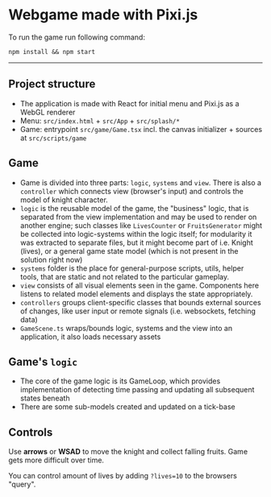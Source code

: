 # Webgame made with Pixi.js

To run the game run following command:

```
npm install && npm start
```


--------


## Project structure

- The application is made with React for initial menu and Pixi.js as a WebGL renderer
- Menu: `src/index.html` + `src/App` + `src/splash/*`
- Game: entrypoint `src/game/Game.tsx` incl. the canvas initializer + sources at `src/scripts/game`


## Game

- Game is divided into three parts: `logic`, `systems` and `view`. There is also a `controller` which connects view (browser's input) and controls the model of knight character.
- `logic` is the reusable model of the game, the "business" logic, that is separated from the view implementation and may be used to render on another engine; such classes like `LivesCounter` or `FruitsGenerator` might be collected into logic-systems within the logic itself; for modularity it was extracted to separate files, but it might become part of i.e. Knight (lives), or a general game state model (which is not present in the solution right now)
- `systems` folder is the place for general-purpose scripts, utils, helper tools, that are static and not related to the particular gameplay.
- `view` consists of all visual elements seen in the game. Components here listens to related model elements and displays the state appropriately.
- `controllers` groups client-specific classes that bounds external sources of changes, like user input or remote signals (i.e. websockets, fetching data)
- `GameScene.ts` wraps/bounds logic, systems and the view into an application, it also loads necessary assets


## Game's `logic`

- The core of the game logic is its GameLoop, which provides implementation of detecting time passing and updating all subsequent states beneath
- There are some sub-models created and updated on a tick-base



## Controls

Use **arrows** or **WSAD** to move the knight and collect falling fruits.
Game gets more difficult over time.

You can control amount of lives by adding `?lives=10` to the browsers "query".